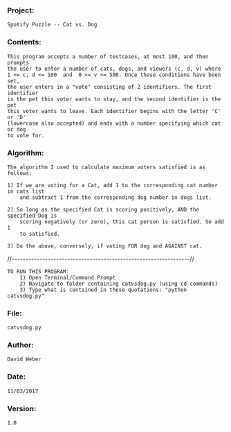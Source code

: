### Project:	
	Spotify Puzzle -- Cat vs. Dog

### Contents:   
	This program accepts a number of testcases, at most 100, and then prompts
	the user to enter a number of cats, dogs, and viewers (c, d, v) where 
	1 <= c, d <= 100  and  0 <= v <= 500. Once these conditions have been set,
	the user enters in a "vote" consisting of 2 identifiers. The first identifier
	is the pet this voter wants to stay, and the second identifier is the pet
	this voter wants to leave. Each identifier begins with the letter 'C' or 'D' 
	(lowercase also accepted) and ends with a number specifying which cat or dog 
	to vote for. 

### Algorithm:
	The algorithm I used to calculate maximum voters satisfied is as follows:

	1) If we are voting for a Cat, add 1 to the corresponding cat number in cats list
		and subtract 1 from the corresponding dog number in dogs list. 

	2) So long as the specified Cat is scoring positively, AND the specified Dog is 
		scoring negatively (or zero), this cat person is satisfied. So add 1 
		to satisfied.

	3) Do the above, conversely, if voting FOR dog and AGAINST cat.


//----------------------------------------------------------------//

	TO RUN THIS PROGRAM:
		1) Open Terminal/Command Prompt
		2) Navigate to folder containing catvsdog.py (using cd commands)
		3) Type what is contained in these quotations: "python catvsdog.py"
		
### File:       
	catvsdog.py
### Author:     
	David Weber
### Date:       
	11/03/2017
### Version:    
	1.0


 


